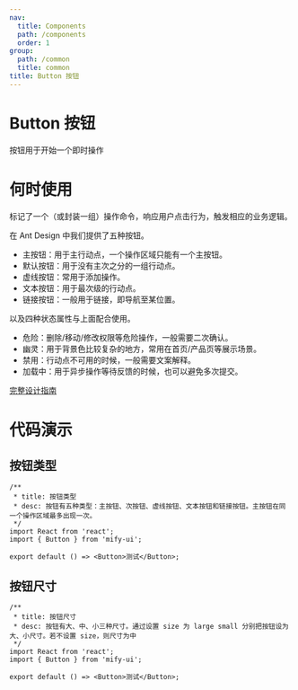 ```yaml
---
nav:
  title: Components
  path: /components
  order: 1
group:
  path: /common
  title: common
title: Button 按钮
---
```


# Button 按钮

按钮用于开始一个即时操作

# 何时使用

标记了一个（或封装一组）操作命令，响应用户点击行为，触发相应的业务逻辑。

在 Ant Design 中我们提供了五种按钮。

- 主按钮：用于主行动点，一个操作区域只能有一个主按钮。
- 默认按钮：用于没有主次之分的一组行动点。
- 虚线按钮：常用于添加操作。
- 文本按钮：用于最次级的行动点。
- 链接按钮：一般用于链接，即导航至某位置。

以及四种状态属性与上面配合使用。

- 危险：删除/移动/修改权限等危险操作，一般需要二次确认。
- 幽灵：用于背景色比较复杂的地方，常用在首页/产品页等展示场景。
- 禁用：行动点不可用的时候，一般需要文案解释。
- 加载中：用于异步操作等待反馈的时候，也可以避免多次提交。

[完整设计指南](https://ant.design/docs/spec/buttons-cn)

# 代码演示

## 按钮类型

```tsx
/**
 * title: 按钮类型
 * desc: 按钮有五种类型：主按钮、次按钮、虚线按钮、文本按钮和链接按钮。主按钮在同一个操作区域最多出现一次。
 */
import React from 'react';
import { Button } from 'mify-ui';

export default () => <Button>测试</Button>;
```

## 按钮尺寸

```tsx
/**
 * title: 按钮尺寸
 * desc: 按钮有大、中、小三种尺寸。通过设置 size 为 large small 分别把按钮设为大、小尺寸。若不设置 size，则尺寸为中
 */
import React from 'react';
import { Button } from 'mify-ui';

export default () => <Button>测试</Button>;
```

</div>
<API></API>
